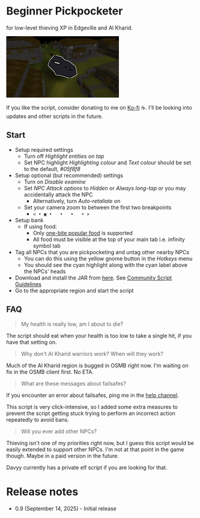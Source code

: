 # Beginner Pickpocketer
for low-level thieving XP in Edgeville and Al Kharid.

![img.png](img.png)

If you like the script, consider donating to me on [Ko-fi](https://ko-fi.com/fruart) ☕. I'll be looking into updates and other scripts in the future.

## Start
- Setup required settings
    - Turn off _Highlight entities on tap_
    - Set NPC highlight _Highlighting colour_ and *Text colour* should be set to the default, _#05f8f8_
- Setup optional (but recommended) settings
  - Turn on _Disable examine_
  - Set _NPC Attack options_ to _Hidden_ or _Always long-tap_ or you may accidentally attack the NPC
    - Alternatively, turn _Auto-retaliate_ on
  - Set your camera zoom to between the first two breakpoints
    - `< • ▣ •   •   •   • >`
- Setup bank
  - If using food:
    - Only [one-bite popular food](https://oldschool.runescape.wiki/w/Food#Popular_foods) is supported
    - All food must be visible at the top of your main tab i.e. infinity symbol tab
- Tag all NPCs that you are pickpocketing and untag other nearby NPCs
  - You can do this using the yellow gnome button in the _Hotkeys_ menu
  - You should see the cyan highlight along with the cyan label above the NPCs' heads
- Download and install the JAR from [here](https://github.com/fru-art/fru-scripts/blob/master/out/artifacts/BeginnerPickpocketer.jar).  See [Community Script Guidelines](https://discord.com/channels/736938454478356570/1364978724105355324)
- Go to the appropriate region and start the script

## FAQ
> My health is really low, am I about to die?

The script should eat when your health is too low to take a single hit, if you have that setting on.

> Why don't Al Kharid warriors work? When will they work?

Much of the Al Kharid region is bugged in OSMB right now. I'm waiting on fix in the OSMB client first. No ETA.

> What are these messages about failsafes?

If you encounter an error about failsafes, ping me in the [help channel](https://discordapp.com/channels/736938454478356570/1415051321425526784).

This script is very click-intensive, so I added some extra measures to prevent the script getting stuck trying to perform an incorrect action repeatedly to avoid bans.

> Will you ever add other NPCs?

Thieving isn't one of my priorities right now, but I guess this script would be easily extended to support other NPCs. I'm not at that point in the game though. Maybe in a paid version in the future.

Davyy currently has a private elf script if you are looking for that.

# Release notes
- 0.9 (September 14, 2025) - Initial release